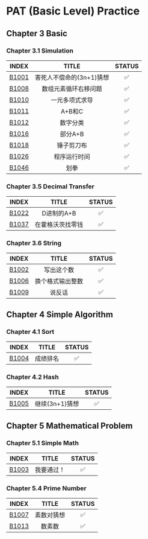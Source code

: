 # PAT (Basic Level) Practice
## Chapter 3 Basic
### Chapter 3.1 Simulation
| INDEX | TITLE | STATUS |
|:------:|:------:|:------:|
| [B1001](./code/B1001.cpp)  | 害死人不偿命的(3n+1)猜想 | :white_check_mark: |
| [B1008](./code/B1008.cpp)  | 数组元素循环右移问题 | :white_check_mark: |
| [B1010](./code/B1010.cpp)  | 一元多项式求导 | :white_check_mark: |
| [B1011](./code/B1011.cpp)  | 	A+B和C | :white_check_mark: |
| [B1012](./code/B1012.cpp)  | 数字分类 | :white_check_mark: |
| [B1016](./code/B1016.cpp)  | 部分A+B | :white_check_mark: |
| [B1018](./code/B1018.cpp)  | 锤子剪刀布 | :white_check_mark: |
| [B1026](./code/B1026.cpp)  | 程序运行时间 | :white_check_mark: |
| [B1046](./code/B1046.cpp)  | 划拳 | :white_check_mark: |

### Chapter 3.5 Decimal Transfer
| INDEX | TITLE | STATUS |
|:------:|:------:|:------:|
| [B1022](./code/B1022.cpp)  | D进制的A+B | :white_check_mark: |
| [B1037](./code/B1037.cpp)  | 在霍格沃茨找零钱 | :white_check_mark: |

### Chapter 3.6 String
| INDEX | TITLE | STATUS |
|:------:|:------:|:------:|
| [B1002](./code/B1002.cpp)  | 写出这个数 | :white_check_mark: |
| [B1006](./code/B1006.cpp)  | 换个格式输出整数 | :white_check_mark: |
| [B1009](./code/B1009.cpp)  | 说反话 | :white_check_mark: |

## Chapter 4 Simple Algorithm
### Chapter 4.1 Sort
| INDEX | TITLE | STATUS |
|:------:|:------:|:------:|
| [B1004](./code/B1004.cpp)  | 成绩排名 | :white_check_mark: |

### Chapter 4.2 Hash
| INDEX | TITLE | STATUS |
|:------:|:------:|:------:|
| [B1005](./code/B1005.cpp)  | 继续(3n+1)猜想 | :white_check_mark: |

## Chapter 5 Mathematical Problem
### Chapter 5.1 Simple Math
| INDEX | TITLE | STATUS |
|:------:|:------:|:------:|
| [B1003](./code/B1003.cpp)  | 我要通过！ | :white_check_mark: |

### Chapter 5.4 Prime Number
| INDEX | TITLE | STATUS |
|:------:|:------:|:------:|
| [B1007](./code/B1007.cpp)  | 素数对猜想 | :white_check_mark: |
| [B1013](./code/B1013.cpp)  | 数素数 | :white_check_mark: |